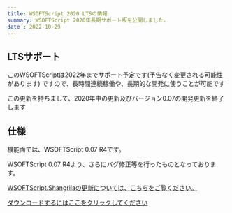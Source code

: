 ```yaml
---
title: WSOFTScript 2020 LTSの情報
summary: WSOFTScript 2020年長期サポート版を公開しました。
date : 2022-10-29
---
```

## LTSサポート
このWSOFTScriptは2022年までサポート予定です(予告なく変更される可能性があります)
ですので、長時間連続稼働や、長期的な開発に使うことが可能です

この更新を持ちまして、2020年中の更新及びバージョン0.07の開発更新を終了します

## 仕様
機能面では、WSOFTScript 0.07 R4です。

WSOFTScript 0.07 R4より、さらにバグ修正等を行ったものとなっております。

[WSOFTScript.Shangrilaの更新については、こちらをご覧ください。](./shangrila-2020-lts)

[ダウンロードするにはここをクリックしてください](https://download.wsoft.ws/WS00064)